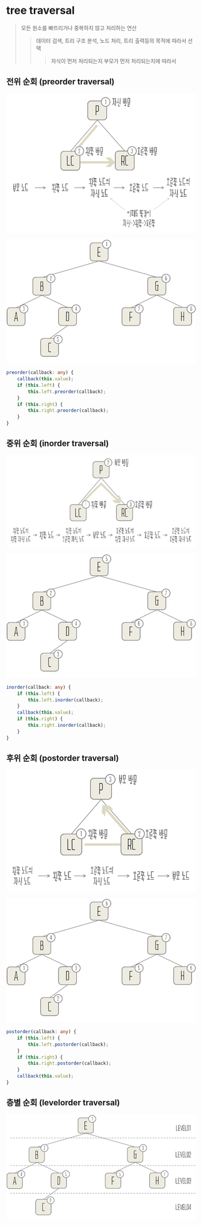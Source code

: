 # tree traversal

> 모든 원소를 빠뜨리거나 중복하지 않고 처리하는 연산
>
> > 데이터 검색, 트리 구조 분석, 노드 처리, 트리 출력등의 목적에 따라서 선택
> >
> > > 자식이 먼저 처리되는지 부모가 먼저 처리되는지에 따라서

## 전위 순회 (preorder traversal)

![](./img/전위순회-1.png)

![](./img/전위순회-2.png)

```ts
preorder(callback: any) {
    callback(this.value);
    if (this.left) {
        this.left.preorder(callback);
    }
    if (this.right) {
        this.right.preorder(callback);
    }
}
```

## 중위 순회 (inorder traversal)

![](./img/중위순회-1.png)

![](./img/중위순회-2.png)

```ts
inorder(callback: any) {
    if (this.left) {
        this.left.inorder(callback);
    }
    callback(this.value);
    if (this.right) {
        this.right.inorder(callback);
    }
}
```

## 후위 순회 (postorder traversal)

![](./img/후위순회-1.png)

![](./img/후위순회-2.png)

```ts
postorder(callback: any) {
    if (this.left) {
        this.left.postorder(callback);
    }
    if (this.right) {
        this.right.postorder(callback);
    }
    callback(this.value);
}
```

## 층별 순회 (levelorder traversal)

![](./img/레벨순회.png)

```ts

```
